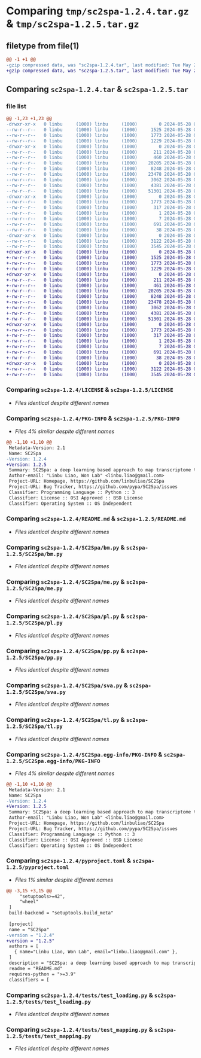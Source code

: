 # Comparing `tmp/sc2spa-1.2.4.tar.gz` & `tmp/sc2spa-1.2.5.tar.gz`

## filetype from file(1)

```diff
@@ -1 +1 @@
-gzip compressed data, was "sc2spa-1.2.4.tar", last modified: Tue May 28 00:48:18 2024, max compression
+gzip compressed data, was "sc2spa-1.2.5.tar", last modified: Tue May 28 01:19:33 2024, max compression
```

## Comparing `sc2spa-1.2.4.tar` & `sc2spa-1.2.5.tar`

### file list

```diff
@@ -1,23 +1,23 @@
-drwxr-xr-x   0 linbu     (1000) linbu     (1000)        0 2024-05-28 00:48:18.503921 sc2spa-1.2.4/
--rw-r--r--   0 linbu     (1000) linbu     (1000)     1525 2024-05-28 00:26:30.000000 sc2spa-1.2.4/LICENSE
--rw-r--r--   0 linbu     (1000) linbu     (1000)     1773 2024-05-28 00:48:18.503921 sc2spa-1.2.4/PKG-INFO
--rw-r--r--   0 linbu     (1000) linbu     (1000)     1229 2024-05-28 00:26:30.000000 sc2spa-1.2.4/README.md
-drwxr-xr-x   0 linbu     (1000) linbu     (1000)        0 2024-05-28 00:48:18.503921 sc2spa-1.2.4/SC2Spa/
--rw-r--r--   0 linbu     (1000) linbu     (1000)      211 2024-05-28 00:26:30.000000 sc2spa-1.2.4/SC2Spa/__init__.py
--rw-r--r--   0 linbu     (1000) linbu     (1000)      460 2024-05-28 00:26:30.000000 sc2spa-1.2.4/SC2Spa/__metadata__.py
--rw-r--r--   0 linbu     (1000) linbu     (1000)    20205 2024-05-28 00:26:30.000000 sc2spa-1.2.4/SC2Spa/bm.py
--rw-r--r--   0 linbu     (1000) linbu     (1000)     8248 2024-05-28 00:26:30.000000 sc2spa-1.2.4/SC2Spa/me.py
--rw-r--r--   0 linbu     (1000) linbu     (1000)    23478 2024-05-28 00:26:30.000000 sc2spa-1.2.4/SC2Spa/pl.py
--rw-r--r--   0 linbu     (1000) linbu     (1000)     3062 2024-05-28 00:26:30.000000 sc2spa-1.2.4/SC2Spa/pp.py
--rw-r--r--   0 linbu     (1000) linbu     (1000)     4381 2024-05-28 00:26:30.000000 sc2spa-1.2.4/SC2Spa/sva.py
--rw-r--r--   0 linbu     (1000) linbu     (1000)    51301 2024-05-28 00:46:44.000000 sc2spa-1.2.4/SC2Spa/tl.py
-drwxr-xr-x   0 linbu     (1000) linbu     (1000)        0 2024-05-28 00:48:18.503921 sc2spa-1.2.4/SC2Spa.egg-info/
--rw-r--r--   0 linbu     (1000) linbu     (1000)     1773 2024-05-28 00:48:18.000000 sc2spa-1.2.4/SC2Spa.egg-info/PKG-INFO
--rw-r--r--   0 linbu     (1000) linbu     (1000)      317 2024-05-28 00:48:18.000000 sc2spa-1.2.4/SC2Spa.egg-info/SOURCES.txt
--rw-r--r--   0 linbu     (1000) linbu     (1000)        1 2024-05-28 00:48:18.000000 sc2spa-1.2.4/SC2Spa.egg-info/dependency_links.txt
--rw-r--r--   0 linbu     (1000) linbu     (1000)        7 2024-05-28 00:48:18.000000 sc2spa-1.2.4/SC2Spa.egg-info/top_level.txt
--rw-r--r--   0 linbu     (1000) linbu     (1000)      691 2024-05-28 00:37:12.000000 sc2spa-1.2.4/pyproject.toml
--rw-r--r--   0 linbu     (1000) linbu     (1000)       38 2024-05-28 00:48:18.503921 sc2spa-1.2.4/setup.cfg
-drwxr-xr-x   0 linbu     (1000) linbu     (1000)        0 2024-05-28 00:48:18.503921 sc2spa-1.2.4/tests/
--rw-r--r--   0 linbu     (1000) linbu     (1000)     3122 2024-05-28 00:26:31.000000 sc2spa-1.2.4/tests/test_loading.py
--rw-r--r--   0 linbu     (1000) linbu     (1000)     3545 2024-05-28 00:26:31.000000 sc2spa-1.2.4/tests/test_mapping.py
+drwxr-xr-x   0 linbu     (1000) linbu     (1000)        0 2024-05-28 01:19:33.203922 sc2spa-1.2.5/
+-rw-r--r--   0 linbu     (1000) linbu     (1000)     1525 2024-05-28 00:26:30.000000 sc2spa-1.2.5/LICENSE
+-rw-r--r--   0 linbu     (1000) linbu     (1000)     1773 2024-05-28 01:19:33.203922 sc2spa-1.2.5/PKG-INFO
+-rw-r--r--   0 linbu     (1000) linbu     (1000)     1229 2024-05-28 00:26:30.000000 sc2spa-1.2.5/README.md
+drwxr-xr-x   0 linbu     (1000) linbu     (1000)        0 2024-05-28 01:19:33.203922 sc2spa-1.2.5/SC2Spa/
+-rw-r--r--   0 linbu     (1000) linbu     (1000)      211 2024-05-28 00:26:30.000000 sc2spa-1.2.5/SC2Spa/__init__.py
+-rw-r--r--   0 linbu     (1000) linbu     (1000)      461 2024-05-28 01:18:22.000000 sc2spa-1.2.5/SC2Spa/__metadata__.py
+-rw-r--r--   0 linbu     (1000) linbu     (1000)    20205 2024-05-28 00:26:30.000000 sc2spa-1.2.5/SC2Spa/bm.py
+-rw-r--r--   0 linbu     (1000) linbu     (1000)     8248 2024-05-28 00:26:30.000000 sc2spa-1.2.5/SC2Spa/me.py
+-rw-r--r--   0 linbu     (1000) linbu     (1000)    23478 2024-05-28 00:26:30.000000 sc2spa-1.2.5/SC2Spa/pl.py
+-rw-r--r--   0 linbu     (1000) linbu     (1000)     3062 2024-05-28 00:26:30.000000 sc2spa-1.2.5/SC2Spa/pp.py
+-rw-r--r--   0 linbu     (1000) linbu     (1000)     4381 2024-05-28 00:26:30.000000 sc2spa-1.2.5/SC2Spa/sva.py
+-rw-r--r--   0 linbu     (1000) linbu     (1000)    51301 2024-05-28 00:46:44.000000 sc2spa-1.2.5/SC2Spa/tl.py
+drwxr-xr-x   0 linbu     (1000) linbu     (1000)        0 2024-05-28 01:19:33.203922 sc2spa-1.2.5/SC2Spa.egg-info/
+-rw-r--r--   0 linbu     (1000) linbu     (1000)     1773 2024-05-28 01:19:33.000000 sc2spa-1.2.5/SC2Spa.egg-info/PKG-INFO
+-rw-r--r--   0 linbu     (1000) linbu     (1000)      317 2024-05-28 01:19:33.000000 sc2spa-1.2.5/SC2Spa.egg-info/SOURCES.txt
+-rw-r--r--   0 linbu     (1000) linbu     (1000)        1 2024-05-28 01:19:33.000000 sc2spa-1.2.5/SC2Spa.egg-info/dependency_links.txt
+-rw-r--r--   0 linbu     (1000) linbu     (1000)        7 2024-05-28 01:19:33.000000 sc2spa-1.2.5/SC2Spa.egg-info/top_level.txt
+-rw-r--r--   0 linbu     (1000) linbu     (1000)      691 2024-05-28 01:18:52.000000 sc2spa-1.2.5/pyproject.toml
+-rw-r--r--   0 linbu     (1000) linbu     (1000)       38 2024-05-28 01:19:33.203922 sc2spa-1.2.5/setup.cfg
+drwxr-xr-x   0 linbu     (1000) linbu     (1000)        0 2024-05-28 01:19:33.203922 sc2spa-1.2.5/tests/
+-rw-r--r--   0 linbu     (1000) linbu     (1000)     3122 2024-05-28 00:26:31.000000 sc2spa-1.2.5/tests/test_loading.py
+-rw-r--r--   0 linbu     (1000) linbu     (1000)     3545 2024-05-28 00:26:31.000000 sc2spa-1.2.5/tests/test_mapping.py
```

### Comparing `sc2spa-1.2.4/LICENSE` & `sc2spa-1.2.5/LICENSE`

 * *Files identical despite different names*

### Comparing `sc2spa-1.2.4/PKG-INFO` & `sc2spa-1.2.5/PKG-INFO`

 * *Files 4% similar despite different names*

```diff
@@ -1,10 +1,10 @@
 Metadata-Version: 2.1
 Name: SC2Spa
-Version: 1.2.4
+Version: 1.2.5
 Summary: SC2Spa: a deep learning based approach to map transcriptome to spatial origins at cellular resolution
 Author-email: "Linbu Liao, Won Lab" <linbu.liao@gmail.com>
 Project-URL: Homepage, https://github.com/linbuliao/SC2Spa
 Project-URL: Bug Tracker, https://github.com/pypa/SC2Spa/issues
 Classifier: Programming Language :: Python :: 3
 Classifier: License :: OSI Approved :: BSD License
 Classifier: Operating System :: OS Independent
```

### Comparing `sc2spa-1.2.4/README.md` & `sc2spa-1.2.5/README.md`

 * *Files identical despite different names*

### Comparing `sc2spa-1.2.4/SC2Spa/bm.py` & `sc2spa-1.2.5/SC2Spa/bm.py`

 * *Files identical despite different names*

### Comparing `sc2spa-1.2.4/SC2Spa/me.py` & `sc2spa-1.2.5/SC2Spa/me.py`

 * *Files identical despite different names*

### Comparing `sc2spa-1.2.4/SC2Spa/pl.py` & `sc2spa-1.2.5/SC2Spa/pl.py`

 * *Files identical despite different names*

### Comparing `sc2spa-1.2.4/SC2Spa/pp.py` & `sc2spa-1.2.5/SC2Spa/pp.py`

 * *Files identical despite different names*

### Comparing `sc2spa-1.2.4/SC2Spa/sva.py` & `sc2spa-1.2.5/SC2Spa/sva.py`

 * *Files identical despite different names*

### Comparing `sc2spa-1.2.4/SC2Spa/tl.py` & `sc2spa-1.2.5/SC2Spa/tl.py`

 * *Files identical despite different names*

### Comparing `sc2spa-1.2.4/SC2Spa.egg-info/PKG-INFO` & `sc2spa-1.2.5/SC2Spa.egg-info/PKG-INFO`

 * *Files 4% similar despite different names*

```diff
@@ -1,10 +1,10 @@
 Metadata-Version: 2.1
 Name: SC2Spa
-Version: 1.2.4
+Version: 1.2.5
 Summary: SC2Spa: a deep learning based approach to map transcriptome to spatial origins at cellular resolution
 Author-email: "Linbu Liao, Won Lab" <linbu.liao@gmail.com>
 Project-URL: Homepage, https://github.com/linbuliao/SC2Spa
 Project-URL: Bug Tracker, https://github.com/pypa/SC2Spa/issues
 Classifier: Programming Language :: Python :: 3
 Classifier: License :: OSI Approved :: BSD License
 Classifier: Operating System :: OS Independent
```

### Comparing `sc2spa-1.2.4/pyproject.toml` & `sc2spa-1.2.5/pyproject.toml`

 * *Files 1% similar despite different names*

```diff
@@ -3,15 +3,15 @@
     "setuptools>=42",
     "wheel"
 ]
 build-backend = "setuptools.build_meta"
 
 [project]
 name = "SC2Spa"
-version = "1.2.4"
+version = "1.2.5"
 authors = [
   { name="Linbu Liao, Won Lab", email="linbu.liao@gmail.com" },
 ]
 description = "SC2Spa: a deep learning based approach to map transcriptome to spatial origins at cellular resolution"
 readme = "README.md"
 requires-python = ">=3.9"
 classifiers = [
```

### Comparing `sc2spa-1.2.4/tests/test_loading.py` & `sc2spa-1.2.5/tests/test_loading.py`

 * *Files identical despite different names*

### Comparing `sc2spa-1.2.4/tests/test_mapping.py` & `sc2spa-1.2.5/tests/test_mapping.py`

 * *Files identical despite different names*

